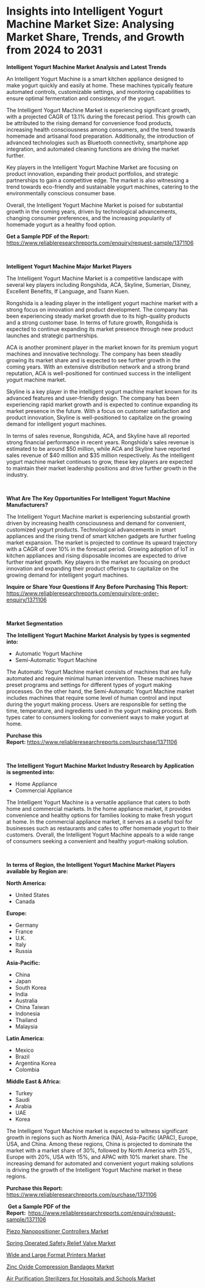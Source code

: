 <p><h1>Insights into Intelligent Yogurt Machine Market Size: Analysing Market Share, Trends, and Growth from 2024 to 2031</h1></p><p><strong>Intelligent Yogurt Machine Market Analysis and Latest Trends</strong></p>
<p><p>An Intelligent Yogurt Machine is a smart kitchen appliance designed to make yogurt quickly and easily at home. These machines typically feature automated controls, customizable settings, and monitoring capabilities to ensure optimal fermentation and consistency of the yogurt.</p><p>The Intelligent Yogurt Machine Market is experiencing significant growth, with a projected CAGR of 13.1% during the forecast period. This growth can be attributed to the rising demand for convenience food products, increasing health consciousness among consumers, and the trend towards homemade and artisanal food preparation. Additionally, the introduction of advanced technologies such as Bluetooth connectivity, smartphone app integration, and automated cleaning functions are driving the market further.</p><p>Key players in the Intelligent Yogurt Machine Market are focusing on product innovation, expanding their product portfolios, and strategic partnerships to gain a competitive edge. The market is also witnessing a trend towards eco-friendly and sustainable yogurt machines, catering to the environmentally conscious consumer base.</p><p>Overall, the Intelligent Yogurt Machine Market is poised for substantial growth in the coming years, driven by technological advancements, changing consumer preferences, and the increasing popularity of homemade yogurt as a healthy food option.</p></p>
<p><strong>Get a Sample PDF of the Report:&nbsp;</strong> <a href="https://www.reliableresearchreports.com/enquiry/request-sample/1371106">https://www.reliableresearchreports.com/enquiry/request-sample/1371106</a></p>
<p>&nbsp;</p>
<p><strong>Intelligent Yogurt Machine Major Market Players</strong></p>
<p><p>The Intelligent Yogurt Machine Market is a competitive landscape with several key players including Rongshida, ACA, Skyline, Sumerian, Disney, Excellent Benefits, If Language, and Tsann Kuen. </p><p>Rongshida is a leading player in the intelligent yogurt machine market with a strong focus on innovation and product development. The company has been experiencing steady market growth due to its high-quality products and a strong customer base. In terms of future growth, Rongshida is expected to continue expanding its market presence through new product launches and strategic partnerships.</p><p>ACA is another prominent player in the market known for its premium yogurt machines and innovative technology. The company has been steadily growing its market share and is expected to see further growth in the coming years. With an extensive distribution network and a strong brand reputation, ACA is well-positioned for continued success in the intelligent yogurt machine market.</p><p>Skyline is a key player in the intelligent yogurt machine market known for its advanced features and user-friendly design. The company has been experiencing rapid market growth and is expected to continue expanding its market presence in the future. With a focus on customer satisfaction and product innovation, Skyline is well-positioned to capitalize on the growing demand for intelligent yogurt machines.</p><p>In terms of sales revenue, Rongshida, ACA, and Skyline have all reported strong financial performance in recent years. Rongshida's sales revenue is estimated to be around $50 million, while ACA and Skyline have reported sales revenue of $40 million and $35 million respectively. As the intelligent yogurt machine market continues to grow, these key players are expected to maintain their market leadership positions and drive further growth in the industry.</p></p>
<p>&nbsp;</p>
<p><strong>What Are The Key Opportunities For Intelligent Yogurt Machine Manufacturers?</strong></p>
<p><p>The Intelligent Yogurt Machine market is experiencing substantial growth driven by increasing health consciousness and demand for convenient, customized yogurt products. Technological advancements in smart appliances and the rising trend of smart kitchen gadgets are further fueling market expansion. The market is projected to continue its upward trajectory with a CAGR of over 10% in the forecast period. Growing adoption of IoT in kitchen appliances and rising disposable incomes are expected to drive further market growth. Key players in the market are focusing on product innovation and expanding their product offerings to capitalize on the growing demand for intelligent yogurt machines.</p></p>
<p><strong>Inquire or Share Your Questions If Any Before Purchasing This Report:</strong> <a href="https://www.reliableresearchreports.com/enquiry/pre-order-enquiry/1371106">https://www.reliableresearchreports.com/enquiry/pre-order-enquiry/1371106</a></p>
<p>&nbsp;</p>
<p><strong>Market Segmentation</strong></p>
<p><strong>The Intelligent Yogurt Machine Market Analysis by types is segmented into:</strong></p>
<p><ul><li>Automatic Yogurt Machine</li><li>Semi-Automatic Yogurt Machine</li></ul></p>
<p><p>The Automatic Yogurt Machine market consists of machines that are fully automated and require minimal human intervention. These machines have preset programs and settings for different types of yogurt making processes. On the other hand, the Semi-Automatic Yogurt Machine market includes machines that require some level of human control and input during the yogurt making process. Users are responsible for setting the time, temperature, and ingredients used in the yogurt making process. Both types cater to consumers looking for convenient ways to make yogurt at home.</p></p>
<p><strong>Purchase this Report:&nbsp;</strong><a href="https://www.reliableresearchreports.com/purchase/1371106">https://www.reliableresearchreports.com/purchase/1371106</a></p>
<p>&nbsp;</p>
<p><strong>The Intelligent Yogurt Machine Market Industry Research by Application is segmented into:</strong></p>
<p><ul><li>Home Appliance</li><li>Commercial Appliance</li></ul></p>
<p><p>The Intelligent Yogurt Machine is a versatile appliance that caters to both home and commercial markets. In the home appliance market, it provides convenience and healthy options for families looking to make fresh yogurt at home. In the commercial appliance market, it serves as a useful tool for businesses such as restaurants and cafes to offer homemade yogurt to their customers. Overall, the Intelligent Yogurt Machine appeals to a wide range of consumers seeking a convenient and healthy yogurt-making solution.</p></p>
<p>&nbsp;</p>
<p><strong>In terms of Region, the Intelligent Yogurt Machine Market Players available by Region are:</strong></p>
<p>
    <p> <strong> North America: </strong>
        <ul>
            <li>United States</li>
            <li>Canada</li>
        </ul>
        </p> 
    <p> <strong> Europe: </strong>
        <ul>
            <li>Germany</li>
            <li>France</li>
            <li>U.K.</li>
            <li>Italy</li>
            <li>Russia</li>
        </ul>
        </p> 
    <p> <strong> Asia-Pacific: </strong>
        <ul>
            <li>China</li>
            <li>Japan</li>
            <li>South Korea</li>
            <li>India</li>
            <li>Australia</li>
            <li>China Taiwan</li>
            <li>Indonesia</li>
            <li>Thailand</li>
            <li>Malaysia</li>
        </ul>
        </p> 
    <p> <strong> Latin America: </strong>
        <ul>
            <li>Mexico</li>
            <li>Brazil</li>
            <li>Argentina Korea</li>
            <li>Colombia</li>
        </ul>
        </p> 
    <p> <strong> Middle East & Africa: </strong>
        <ul>
            <li>Turkey</li>
            <li>Saudi</li>
            <li>Arabia</li>
            <li>UAE</li>
            <li>Korea</li>
        </ul>
    </p>
    </p>
<p><p>The Intelligent Yogurt Machine market is expected to witness significant growth in regions such as North America (NA), Asia-Pacific (APAC), Europe, USA, and China. Among these regions, China is projected to dominate the market with a market share of 30%, followed by North America with 25%, Europe with 20%, USA with 15%, and APAC with 10% market share. The increasing demand for automated and convenient yogurt making solutions is driving the growth of the Intelligent Yogurt Machine market in these regions.</p></p>
<p><strong>Purchase this Report: </strong><a href="https://www.reliableresearchreports.com/purchase/1371106">https://www.reliableresearchreports.com/purchase/1371106</a></p>
<p>&nbsp;<strong>Get a Sample PDF of the Report:&nbsp;&nbsp;</strong><a href="https://www.reliableresearchreports.com/enquiry/request-sample/1371106">https://www.reliableresearchreports.com/enquiry/request-sample/1371106</a></p>
<p><strong></strong></p>
<p><p><a href="https://github.com/Chiragrp22/Market-Research-Report-List-3/blob/main/piezo-nanopositioner-controllers-market.md">Piezo Nanopositioner Controllers Market</a></p><p><a href="https://medium.com/p/8d11153173ca/edit">Spring Operated Safety Relief Valve Market</a></p><p><a href="https://medium.com/@kathyfisher51/wide-and-large-format-printers-market-trends-forecast-and-competitive-analysis-to-2031-2642653cb5f4?postPublishedType=initial">Wide and Large Format Printers Market</a></p><p><a href="https://github.com/rahu1503/Market-Research-Report-List-2/blob/main/zinc-oxide-compression-bandages-market.md">Zinc Oxide Compression Bandages Market</a></p><p><a href="https://medium.com/@joanobrien1990/air-purification-sterilizers-for-hospitals-and-schools-market-trends-forecast-and-competitive-61aa2038c6a4">Air Purification Sterilizers for Hospitals and Schools Market</a></p></p>